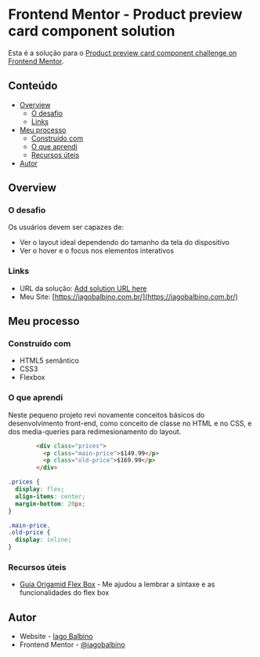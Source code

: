 # Frontend Mentor - Product preview card component solution

Esta é a solução para o [Product preview card component challenge on Frontend Mentor](https://www.frontendmentor.io/challenges/product-preview-card-component-GO7UmttRfa).

## Conteúdo

- [Overview](#overview)
  - [O desafio](#o-desafio)
  - [Links](#links)
- [Meu processo](#meu-processo)
  - [Construído com](#construído-com)
  - [O que aprendi](#o-que-aprendi)
  - [Recursos úteis](#recursos-úteis)
- [Autor](#autor)

## Overview

### O desafio

Os usuários devem ser capazes de:

- Ver o layout ideal dependendo do tamanho da tela do dispositivo
- Ver o hover e o focus nos elementos interativos

### Links

- URL da solução: [Add solution URL here](https://your-solution-url.com)
- Meu Site: [https://iagobalbino.com.br/](https://iagobalbino.com.br/)

## Meu processo

### Construído com

- HTML5 semântico
- CSS3
- Flexbox

### O que aprendi

Neste pequeno projeto revi novamente conceitos básicos do desenvolvimento front-end, como conceito de classe no HTML e no CSS, e dos media-queries para redimesionamento do layout.

```html
        <div class="prices">
          <p class="main-price">$149.99</p>
          <p class="old-price">$169.99</p>
        </div>
```
```css
.prices {
  display: flex;
  align-items: center;
  margin-bottom: 20px;
}

.main-price,
.old-price {
  display: inline;
}
```

### Recursos úteis

- [Guia Origamid Flex Box](https://origamid.com/projetos/flexbox-guia-completo/) - Me ajudou a lembrar a sintaxe e as funcionalidades do flex box

## Autor

- Website - [Iago Balbino](https://iagobalbino.com.br/)
- Frontend Mentor - [@iagobalbino](https://www.frontendmentor.io/profile/iagobalbino)